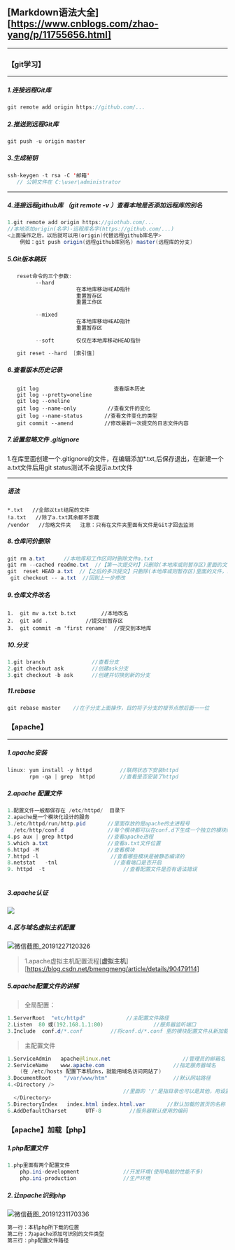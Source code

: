 

## [Markdown语法大全][https://www.cnblogs.com/zhao-yang/p/11755656.html]

-----------------



### 【git学习】

---

##### 1.连接远程Git库

~~~ java
git remote add origin https://github.com/...
~~~

##### 2.推送到远程Git库

~~~ java
git push -u origin master
~~~

##### 3.生成秘钥

~~~ java
ssh-keygen -t rsa -C '邮箱'
   // 公钥文件在 C:\user\administrator
~~~

------

##### 4.连接远程github库   （git remote -v ）查看本地是否添加远程库的别名

~~~ java
1.git remote add origin https://giothub.com/...
//本地添加origin(名字)-远程库名字(https://github.com/...)
<上面操作之后，以后就可以用(origin)代替远程github库名字>
    例如：git push origin(远程github库别名) master(远程库的分支)
~~~

##### 5.Git版本跳跃

~~~ java
   reset命令的三个参数:
         --hard      
                      在本地库移动HEAD指针
                      重置暂存区
                      重置工作区

         --mixed      
                      在本地库移动HEAD指针
                      重置暂存区

         --soft       仅仅在本地库移动HEAD指针

   git reset --hard  [索引值]
~~~



##### 6.查看版本历史记录

~~~ javja
   git log                        查看版本历史
   git log --pretty=oneline
   git log --oneline
   git log --name-only          //查看文件的变化
   git log --name-status       //查看文件变化的类型
   git commit --amend          //修改最新一次提交的日志文件内容
~~~

##### 7.设置忽略文件 .gitignore

 1.在库里面创建一个.gitignore的文件，在编辑添加*.txt,后保存退出，在新建一个a.txt文件后用git  status测试不会提示a.txt文件

-----

#####  语法

~~~ javav
*.txt   //全部以txt结尾的文件
!a.txt   //除了a.txt其余都不影藏
/vendor   //忽略文件夹   注意：只有在文件夹里面有文件是Git才回去监测
~~~

##### 8.仓库问价删除

~~~ java
git rm a.txt      //本地库和工作区同时删除文件a.txt
git rm --cached readme.txt  //【第一次提交时】只删除(本地库或则暂存区)里面的文件，工作区不删除  
git  reset HEAD a.txt  //【之后的多次提交】只删除(本地库或则暂存区)里面的文件，工作区不删除.【会撤销从上一次提交（commit）之后的一些操作】
 git checkout -- a.txt  //回到上一步修改 
~~~

##### 9.仓库文件改名

~~~~ javav
1.  git mv a.txt b.txt        //本地改名
2.  git add .            //提交到暂存区
3.  git commit -m 'first rename'  //提交到本地库
~~~~

##### 10.分支

~~~ java
1.git branch               //查看分支
2.git checkout ask         //创建ask分支
3.git checkout -b ask      //创建并切换到新的分支
~~~



##### 11.rebase

~~~ java
git rebase master    //在子分支上面操作，目的将子分支的根节点想后面一一位
~~~









### 【apache】

----------

##### 1.apache安装

~~~ java
linux: yum install -y httpd         //联网状态下安装httpd
       rpm -qa | grep  httpd        //查看是否安装了httpd
~~~

##### 2.apache 配置文件

~~~~ java
1.配置文件一般都保存在 /etc/httpd/  目录下
2.apache是一个模块化设计的服务
3./etc/httpd/run/http.pid       //里面存放的是apache的主进程号
  /etc/http/conf.d              //每个模块都可以在conf.d下生成一个独立的模块配置文件
4.ps aux | grep httpd           //查看apache进程
5.which a.txt                   //查看a.txt文件位置
6.httpd -M                      //查看模块
7.httpd -l                       //查看哪些模块是被静态编译的
8.netstat   -tnl                  //查看端口是否开启
9. httpd  -t                         //查看配置文件是否有语法错误
    
~~~~

##### 3.apache认证

![](https://user-images.githubusercontent.com/53646119/71499631-55efa780-289c-11ea-8a3e-112c076db9fc.png)

##### 4.区与域名虚拟主机配置

![微信截图_20191227120326](https://user-images.githubusercontent.com/53646119/71500624-c1d40f00-28a0-11ea-9710-abc8838e5967.png)

>  1.apache虚拟主机配置流程[**虚拟主机**][https://blog.csdn.net/bmengmeng/article/details/90479114] 



##### 5.apache配置文件的讲解

> 全局配置： 

~~~~ java
1.ServerRoot  "etc/httpd"             //主配置文件路径
2.Listen  80 或(192.168.1.1:80)                //服务器监听端口
3.Include  conf.d/*.conf         //将conf.d/*.conf 里的模块配置文件从新加载到主配置文件里面

~~~~

> 主配置文件

~~~~java
1.ServiceAdmin   apache@linux.net                       //管理员的邮箱名
2.ServiceName    www.apache.com                      //指定服务器域名
    (在 /etc/hosts 配置下本机dns，就能用域名访问网站了)
3.DocumentRoot    "/var/www/htm"                     //默认网站路径
4.<Directory />
                                     //里面的 '/'是指目录也可以是其他，用设置该目录的一些访问权限
  </Directory>
5.DirectoryIndex   index.html index.html.var       //默认加载的首页的名称
6.AddDefaultCharset      UTF-8         //服务器默认使用的编码
~~~~



### 【apache】加载【php】

#####  1.php配置文件

~~~ java
1.php里面有两个配置文件
    php.ini-development              //开发环境(使用电脑的性能不多)
    php.ini-production               //生产环境
~~~

##### 2.让apache识别php

![微信截图_20191231170336](https://user-images.githubusercontent.com/53646119/71616085-69c64100-2bef-11ea-9129-e705898c5f0b.png)

~~~ java
第一行：本机php所下载的位置
第二行：为apache添加可识别的文件类型
第三行：php配置文件路径
~~~





















 